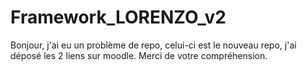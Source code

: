 
# Framework_LORENZO_v2

Bonjour, j'ai eu un problème de repo, celui-ci est le nouveau repo, j'ai déposé les 2 liens sur moodle. Merci de votre compréhension.